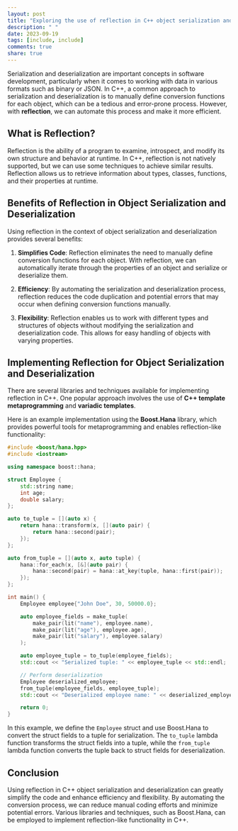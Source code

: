 ```yaml
---
layout: post
title: "Exploring the use of reflection in C++ object serialization and deserialization"
description: " "
date: 2023-09-19
tags: [include, include]
comments: true
share: true
---
```


Serialization and deserialization are important concepts in software development, particularly when it comes to working with data in various formats such as binary or JSON. In C++, a common approach to serialization and deserialization is to manually define conversion functions for each object, which can be a tedious and error-prone process. However, with **reflection**, we can automate this process and make it more efficient.

## What is Reflection?

Reflection is the ability of a program to examine, introspect, and modify its own structure and behavior at runtime. In C++, reflection is not natively supported, but we can use some techniques to achieve similar results. Reflection allows us to retrieve information about types, classes, functions, and their properties at runtime.

## Benefits of Reflection in Object Serialization and Deserialization

Using reflection in the context of object serialization and deserialization provides several benefits:

1. **Simplifies Code**: Reflection eliminates the need to manually define conversion functions for each object. With reflection, we can automatically iterate through the properties of an object and serialize or deserialize them.

2. **Efficiency**: By automating the serialization and deserialization process, reflection reduces the code duplication and potential errors that may occur when defining conversion functions manually.

3. **Flexibility**: Reflection enables us to work with different types and structures of objects without modifying the serialization and deserialization code. This allows for easy handling of objects with varying properties.

## Implementing Reflection for Object Serialization and Deserialization

There are several libraries and techniques available for implementing reflection in C++. One popular approach involves the use of **C++ template metaprogramming** and **variadic templates**. 

Here is an example implementation using the **Boost.Hana** library, which provides powerful tools for metaprogramming and enables reflection-like functionality:

```cpp
#include <boost/hana.hpp>
#include <iostream>

using namespace boost::hana;

struct Employee {
    std::string name;
    int age;
    double salary;
};

auto to_tuple = [](auto x) {
    return hana::transform(x, [](auto pair) {
        return hana::second(pair);
    });
};

auto from_tuple = [](auto x, auto tuple) {
    hana::for_each(x, [&](auto pair) {
        hana::second(pair) = hana::at_key(tuple, hana::first(pair));
    });
};

int main() {
    Employee employee{"John Doe", 30, 50000.0};

    auto employee_fields = make_tuple(
        make_pair(lit("name"), employee.name),
        make_pair(lit("age"), employee.age),
        make_pair(lit("salary"), employee.salary)
    );

    auto employee_tuple = to_tuple(employee_fields);
    std::cout << "Serialized tuple: " << employee_tuple << std::endl;

    // Perform deserialization
    Employee deserialized_employee;
    from_tuple(employee_fields, employee_tuple);
    std::cout << "Deserialized employee name: " << deserialized_employee.name << std::endl;

    return 0;
}
```

In this example, we define the `Employee` struct and use Boost.Hana to convert the struct fields to a tuple for serialization. The `to_tuple` lambda function transforms the struct fields into a tuple, while the `from_tuple` lambda function converts the tuple back to struct fields for deserialization.

## Conclusion

Using reflection in C++ object serialization and deserialization can greatly simplify the code and enhance efficiency and flexibility. By automating the conversion process, we can reduce manual coding efforts and minimize potential errors. Various libraries and techniques, such as Boost.Hana, can be employed to implement reflection-like functionality in C++.
